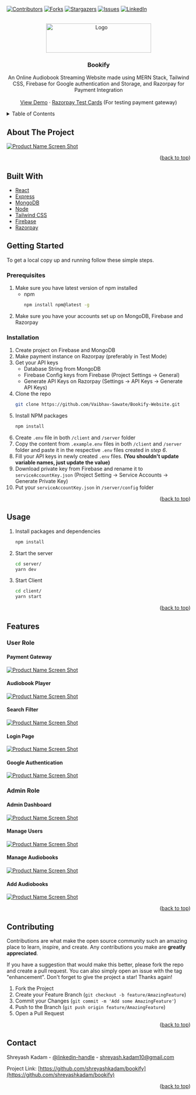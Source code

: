 <!-- Improved compatibility of back to top link: See: https://github.com/othneildrew/Best-README-Template/pull/73 -->
<a name="readme-top"></a>
<!--
*** Thanks for checking out the Best-README-Template. If you have a suggestion
*** that would make this better, please fork the repo and create a pull request
*** or simply open an issue with the tag "enhancement".
*** Don't forget to give the project a star!
*** Thanks again! Now go create something AMAZING! :D
-->



<!-- PROJECT SHIELDS -->
<!--
*** I'm using markdown "reference style" links for readability.
*** Reference links are enclosed in brackets [ ] instead of parentheses ( ).
*** See the bottom of this document for the declaration of the reference variables
*** for contributors-url, forks-url, etc. This is an optional, concise syntax you may use.
*** https://www.markdownguide.org/basic-syntax/#reference-style-links
-->
[![Contributors][contributors-shield]][contributors-url]
[![Forks][forks-shield]][forks-url]
[![Stargazers][stars-shield]][stars-url]
[![Issues][issues-shield]][issues-url]
[![LinkedIn][linkedin-shield]][linkedin-url]



<!-- PROJECT LOGO -->
<br />
<div align="center">
  <a href="https://github.com/shreyashkadam/bookify">
    <img src="readme-images/logo.png" alt="Logo" width="288" height="80">
  </a>

<h3 align="center">Bookify</h3>

  <p align="center">
    An Online Audiobook Streaming Website made using MERN Stack, Tailwind CSS, Firebase for Google authentication and Storage, and Razorpay for Payment Integration
    <br />
    <br />
    <a href="https://bookify-yqap.onrender.com/">View Demo</a>
    ·
    <a href="https://razorpay.com/docs/payments/payments/test-card-upi-details/">Razorpay Test Cards</a> (For testing payment gateway)
  </p>
</div>



<!-- TABLE OF CONTENTS -->
<details>
  <summary>Table of Contents</summary>
  <ol>
    <li>
      <a href="#about-the-project">About The Project</a>
      <ul>
        <li><a href="#built-with">Built With</a></li>
      </ul>
    </li>
    <li>
      <a href="#getting-started">Getting Started</a>
      <ul>
        <li><a href="#prerequisites">Prerequisites</a></li>
        <li><a href="#installation">Installation</a></li>
      </ul>
    </li>
    <li><a href="#usage">Usage</a></li>
    <li>
      <a href="#features">Features</a>
      <ul>
        <li><a href="#user-role">User Role</a></li>
        <li><a href="#admin-role">Admin Role</a></li>
      </ul>
    </li>
    <li><a href="#contributing">Contributing</a></li>
    <li><a href="#contact">Contact</a></li>
  </ol>
</details>



<!-- ABOUT THE PROJECT -->
## About The Project

[![Product Name Screen Shot][product-screenshot]](https://example.com)

<p align="right">(<a href="#readme-top">back to top</a>)</p>


## Built With
<ul>
  <li><a href="https://reactjs.org/">React</a></li>
  <li><a href="https://expressjs.com/">Express</a></li>
  <li><a href="https://www.mongodb.com/">MongoDB</a></li>
  <li><a href="https://nodejs.org/en/">Node</a></li>
  <li><a href="https://tailwindcss.com/">Tailwind CSS</a></li>
  <li><a href="https://firebase.google.com/">Firebase</a></li>
  <li><a href="https://razorpay.com/">Razorpay</a></li>
</ul>



<!-- GETTING STARTED -->
## Getting Started

To get a local copy up and running follow these simple steps.

### Prerequisites

1. Make sure you have latest version of npm installed
   * npm
     ```sh
     npm install npm@latest -g
     ```
2. Make sure you have your accounts set up on MongoDB, Firebase and Razorpay

### Installation

1. Create project on Firebase and MongoDB
2. Make payment instance on Razorpay (preferably in Test Mode)
3. Get your API keys
   * Database String from MongoDB
   * Firebase Config keys from Firebase (Project Settings -> General)
   * Generate API Keys on Razorpay (Settings -> API Keys -> Generate API Keys)
4. Clone the repo
   ```sh
   git clone https://github.com/Vaibhav-Sawate/Bookify-Website.git
   ```
5. Install NPM packages
   ```sh
   npm install
   ```
6. Create `.env` file in both `/client` and `/server` folder
7. Copy the content from `.example.env` files in both `/client` and `/server` folder and paste it in the respective `.env` files created in *step 6*. 
8. Fill your API keys in newly created `.env` files.  **(You shouldn't update variable names, just update the value)**
9. Download private key from Firebase and rename it to `serviceAccountKey.json` (Project Setting -> Service Accounts -> Generate Private Key)
10. Put your `serviceAccountKey.json` in `/server/config` folder


<p align="right">(<a href="#readme-top">back to top</a>)</p>



<!-- USAGE EXAMPLES -->
## Usage
1. Install packages and dependencies
   ```sh
   npm install
   ```
1. Start the server 
   ```sh
   cd server/
   yarn dev
   ```
2. Start Client
   ```sh
   cd client/
   yarn start
   ```



<p align="right">(<a href="#readme-top">back to top</a>)</p>


## Features
   ### User Role
   #### Payment Gateway
   [![Product Name Screen Shot][product-screenshot1]](https://example.com)
   #### Audiobook Player
   [![Product Name Screen Shot][product-screenshot2]](https://example.com)
   #### Search Filter
   [![Product Name Screen Shot][product-screenshot3]](https://example.com)
   #### Login Page
   [![Product Name Screen Shot][product-screenshot4]](https://example.com)
   #### Google Authentication
   [![Product Name Screen Shot][product-screenshot5]](https://example.com)
    <br />
   ### Admin Role
   #### Admin Dashboard
   [![Product Name Screen Shot][product-screenshot6]](https://example.com)
   #### Manage Users
   [![Product Name Screen Shot][product-screenshot7]](https://example.com)
   #### Manage Audiobooks
   [![Product Name Screen Shot][product-screenshot8]](https://example.com)
   #### Add Audiobooks
   [![Product Name Screen Shot][product-screenshot9]](https://example.com)



<p align="right">(<a href="#readme-top">back to top</a>)</p>



<!-- CONTRIBUTING -->
## Contributing

Contributions are what make the open source community such an amazing place to learn, inspire, and create. Any contributions you make are **greatly appreciated**.

If you have a suggestion that would make this better, please fork the repo and create a pull request. You can also simply open an issue with the tag "enhancement".
Don't forget to give the project a star! Thanks again!

1. Fork the Project
2. Create your Feature Branch (`git checkout -b feature/AmazingFeature`)
3. Commit your Changes (`git commit -m 'Add some AmazingFeature'`)
4. Push to the Branch (`git push origin feature/AmazingFeature`)
5. Open a Pull Request

<p align="right">(<a href="#readme-top">back to top</a>)</p>



<!-- CONTACT -->
## Contact

Shreyash Kadam - [@linkedin-handle](https://linkedin.com/in/shreyash-kadam) - shreyash.kadam10@gmail.com

Project Link: [https://github.com/shreyashkadam/bookify](https://github.com/shreyashkadam/bookify)

<p align="right">(<a href="#readme-top">back to top</a>)</p>



<!-- MARKDOWN LINKS & IMAGES -->
<!-- https://www.markdownguide.org/basic-syntax/#reference-style-links -->
[contributors-shield]: https://img.shields.io/github/contributors/shreyashkadam/bookify.svg?style=for-the-badge
[contributors-url]: https://github.com/shreyashkadam/bookify/graphs/contributors
[forks-shield]: https://img.shields.io/github/forks/shreyashkadam/bookify.svg?style=for-the-badge
[forks-url]: https://github.com/shreyashkadam/bookify/network/members
[stars-shield]: https://img.shields.io/github/stars/shreyashkadam/bookify.svg?style=for-the-badge
[stars-url]: https://github.com/shreyashkadam/bookify/stargazers
[issues-shield]: https://img.shields.io/github/issues/shreyashkadam/bookify.svg?style=for-the-badge
[issues-url]: https://github.com/shreyashkadam/bookify/issues
[license-shield]: https://img.shields.io/github/license/shreyashkadam/bookify.svg?style=for-the-badge
[license-url]: https://github.com/shreyashkadam/bookify/blob/master/LICENSE.txt
[linkedin-shield]: https://img.shields.io/badge/-LinkedIn-black.svg?style=for-the-badge&logo=linkedin&colorB=555
[linkedin-url]: https://linkedin.com/in/shreyash-kadam
[product-screenshot]: readme-images/screenshot.png
[product-screenshot1]: readme-images/screenshot1.png
[product-screenshot2]: readme-images/screenshot2.png
[product-screenshot3]: readme-images/screenshot3.png
[product-screenshot4]: readme-images/screenshot4.png
[product-screenshot5]: readme-images/screenshot5.png
[product-screenshot6]: readme-images/screenshot6.png
[product-screenshot7]: readme-images/screenshot7.png
[product-screenshot8]: readme-images/screenshot8.png
[product-screenshot9]: readme-images/screenshot9.png

